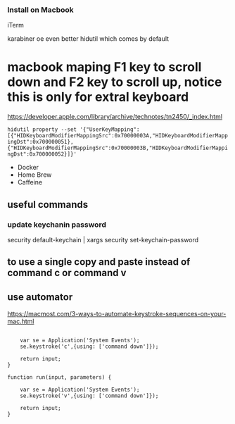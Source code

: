### Install on Macbook

iTerm

karabiner oe even better hidutil which comes by default
# macbook maping F1 key to scroll down and F2 key to scroll up, notice this is only for extral keyboard
https://developer.apple.com/library/archive/technotes/tn2450/_index.html

`hidutil property --set '{"UserKeyMapping":[{"HIDKeyboardModifierMappingSrc":0x70000003A,"HIDKeyboardModifierMappingDst":0x700000051},{"HIDKeyboardModifierMappingSrc":0x70000003B,"HIDKeyboardModifierMappingDst":0x700000052}]}' `


- Docker
- Home Brew
- Caffeine

## useful commands
### update keychanin password

security default-keychain | xargs security set-keychain-password

## to use a single copy and paste instead of command c or command v

## use automator 
https://macmost.com/3-ways-to-automate-keystroke-sequences-on-your-mac.html

``` function run(input, parameters) {
	
	var se = Application('System Events');
	se.keystroke('c',{using: ['command down']});

	return input;
}

function run(input, parameters) {
	
	var se = Application('System Events');
	se.keystroke('v',{using: ['command down']});

	return input;
} 
```
